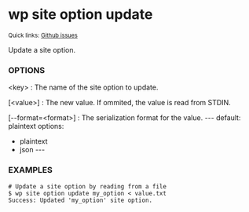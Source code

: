 # wp site option update

<small>Quick links: <a href="https://github.com/issues?q=is%3Aopen+label%3Acommand%3Asite-option-update+sort%3Aupdated-desc+org%3Awp-cli">Github issues</a></small>

Update a site option.

### OPTIONS

&lt;key&gt;
: The name of the site option to update.

[&lt;value&gt;]
: The new value. If ommited, the value is read from STDIN.

[\--format=&lt;format&gt;]
: The serialization format for the value.
\---
default: plaintext
options:
  - plaintext
  - json
\---

### EXAMPLES

    # Update a site option by reading from a file
    $ wp site option update my_option < value.txt
    Success: Updated 'my_option' site option.


